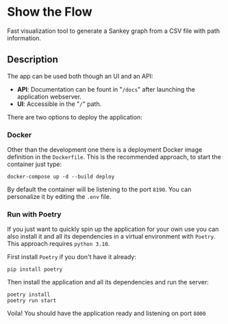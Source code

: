 # Show the Flow

Fast visualization tool to generate a Sankey graph from a CSV file with path information.

## Description

The app can be used both though an UI and an API:
* **API**: Documentation can be fount in "`/docs`" after launching the application webserver.
* **UI**: Accessible in the "`/`" path.

There are two options to deploy the application:

### Docker

Other than the development one there is a deployment Docker image definition in the `Dockerfile`. This is the recommended approach, to start the container just type:
```
docker-compose up -d --build deploy
``` 
By default the container will be listening to the port `8190`. You can personalize it by editing the `.env` file.

### Run with Poetry

If you just want to quickly spin up the application for your own use you can also install it and all its dependencies in a virtual environment with `Poetry`. This approach requires `python 3.10`.

First install `Poetry` if you don't have it already:
```
pip install poetry
```
Then install the application and all its dependencies and run the server:
```
poetry install
poetry run start
```
Voila! You should have the application ready and listening on port `8000`
